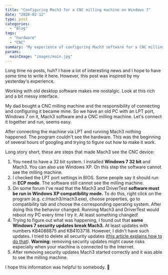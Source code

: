 ```yaml
---
title: "Configuring Mach3 for a CNC milling machine on Windows 7"
date: "2020-02-12"
type: post
categories:
  - "Blog"
tags:
  - "hardware"
  - "CNC"
summary: "My experience of configuring Mach3 software for a CNC milling machine on Windows 7."
params:
  mainImage: "images/main.jpg"
---
```


Long time no posts, huh? I have a lot of interesting news and I hope to have some time to write it here. However, this post was inspired by my yesterday's experience.

Working with old desktop software makes me nostalgic. Look at this rich and a bit messy interface.

My dad bought a CNC milling machine and the responsibility of connecting and configuring it became mine. So we have an old PC with an LPT port, Windows 7 on it, Mach3 software and a CNC milling machine. Let's connect it together and run, seems easy.

After connecting the machine via LPT and running Mach3 nothing happened. The program couldn't see the hardware. This was the beginning of several hours of googling and trying to figure out how to make it work.

Long story short, these are steps that made Mach3 see the CNC device:

1. You need to have a 32 bit system. I installed **Windows 7 32 bit** and Mach3. You can also use Windows XP. On this step the software cannot see the milling machine.
2. I checked the LPT port settings in BIOS. Some people say it should run in **ECP mode**. The software still cannot see the milling machine.
3. On some forum I've read that the Mach3 and DriverTest **software must be run in Windows XP compatibility mode.** To do this, right click on the program (e.g. c:/mach3/mach3.exe), choose properties, go to compatibility tab and choose the corresponding operating system. After doing this the behavior changed. Running Mach3 and DriverTest would reboot my PC every time I try it. At least something changed!
4. Trying to figure out what was happening, I found out that **some Windows 7 security updates break Mach3.** At least updates with numbers KB4088875 and KB4103718. However, I didn't have such updates. I tried to delete all security updates ([this article explains how to do that](https://itstillworks.com/remove-windows-7-updates-8169897.html)). **Warning:** removing security updates might cause risks especially when your machine is connected to the Internet.
5. After removing security updates Mach3 started correctly and it was able to see the milling machine.

I hope this information was helpful to somebody. 🙂

